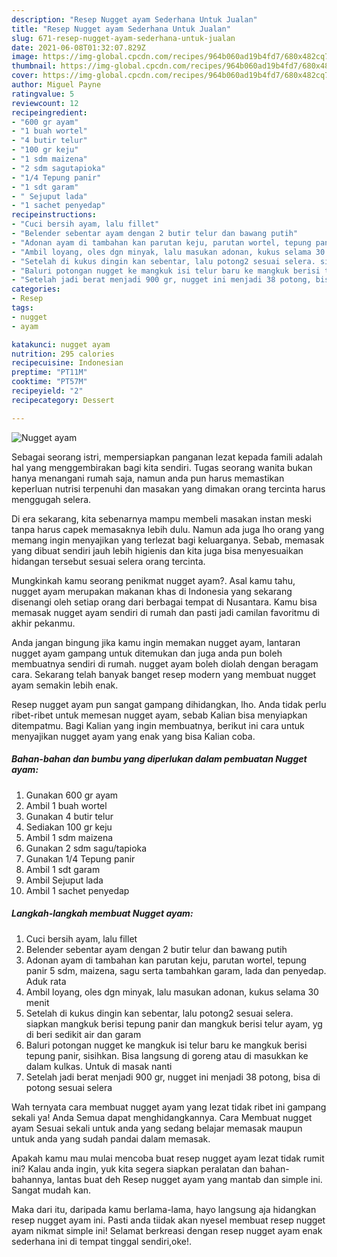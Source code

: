 ```yaml
---
description: "Resep Nugget ayam Sederhana Untuk Jualan"
title: "Resep Nugget ayam Sederhana Untuk Jualan"
slug: 671-resep-nugget-ayam-sederhana-untuk-jualan
date: 2021-06-08T01:32:07.829Z
image: https://img-global.cpcdn.com/recipes/964b060ad19b4fd7/680x482cq70/nugget-ayam-foto-resep-utama.jpg
thumbnail: https://img-global.cpcdn.com/recipes/964b060ad19b4fd7/680x482cq70/nugget-ayam-foto-resep-utama.jpg
cover: https://img-global.cpcdn.com/recipes/964b060ad19b4fd7/680x482cq70/nugget-ayam-foto-resep-utama.jpg
author: Miguel Payne
ratingvalue: 5
reviewcount: 12
recipeingredient:
- "600 gr ayam"
- "1 buah wortel"
- "4 butir telur"
- "100 gr keju"
- "1 sdm maizena"
- "2 sdm sagutapioka"
- "1/4 Tepung panir"
- "1 sdt garam"
- " Sejuput lada"
- "1 sachet penyedap"
recipeinstructions:
- "Cuci bersih ayam, lalu fillet"
- "Belender sebentar ayam dengan 2 butir telur dan bawang putih"
- "Adonan ayam di tambahan kan parutan keju, parutan wortel, tepung panir 5 sdm, maizena, sagu serta tambahkan garam, lada dan penyedap. Aduk rata"
- "Ambil loyang, oles dgn minyak, lalu masukan adonan, kukus selama 30 menit"
- "Setelah di kukus dingin kan sebentar, lalu potong2 sesuai selera. siapkan mangkuk berisi tepung panir dan mangkuk berisi telur ayam, yg di beri sedikit air dan garam"
- "Baluri potongan nugget ke mangkuk isi telur baru ke mangkuk berisi tepung panir, sisihkan. Bisa langsung di goreng atau di masukkan ke dalam kulkas. Untuk di masak nanti"
- "Setelah jadi berat menjadi 900 gr, nugget ini menjadi 38 potong, bisa di potong sesuai selera"
categories:
- Resep
tags:
- nugget
- ayam

katakunci: nugget ayam 
nutrition: 295 calories
recipecuisine: Indonesian
preptime: "PT11M"
cooktime: "PT57M"
recipeyield: "2"
recipecategory: Dessert

---
```



![Nugget ayam](https://img-global.cpcdn.com/recipes/964b060ad19b4fd7/680x482cq70/nugget-ayam-foto-resep-utama.jpg)

Sebagai seorang istri, mempersiapkan panganan lezat kepada famili adalah hal yang menggembirakan bagi kita sendiri. Tugas seorang  wanita bukan hanya menangani rumah saja, namun anda pun harus memastikan keperluan nutrisi terpenuhi dan masakan yang dimakan orang tercinta harus menggugah selera.

Di era  sekarang, kita sebenarnya mampu membeli masakan instan meski tanpa harus capek memasaknya lebih dulu. Namun ada juga lho orang yang memang ingin menyajikan yang terlezat bagi keluarganya. Sebab, memasak yang dibuat sendiri jauh lebih higienis dan kita juga bisa menyesuaikan hidangan tersebut sesuai selera orang tercinta. 



Mungkinkah kamu seorang penikmat nugget ayam?. Asal kamu tahu, nugget ayam merupakan makanan khas di Indonesia yang sekarang disenangi oleh setiap orang dari berbagai tempat di Nusantara. Kamu bisa memasak nugget ayam sendiri di rumah dan pasti jadi camilan favoritmu di akhir pekanmu.

Anda jangan bingung jika kamu ingin memakan nugget ayam, lantaran nugget ayam gampang untuk ditemukan dan juga anda pun boleh membuatnya sendiri di rumah. nugget ayam boleh diolah dengan beragam cara. Sekarang telah banyak banget resep modern yang membuat nugget ayam semakin lebih enak.

Resep nugget ayam pun sangat gampang dihidangkan, lho. Anda tidak perlu ribet-ribet untuk memesan nugget ayam, sebab Kalian bisa menyiapkan ditempatmu. Bagi Kalian yang ingin membuatnya, berikut ini cara untuk menyajikan nugget ayam yang enak yang bisa Kalian coba.

<!--inarticleads1-->

##### Bahan-bahan dan bumbu yang diperlukan dalam pembuatan Nugget ayam:

1. Gunakan 600 gr ayam
1. Ambil 1 buah wortel
1. Gunakan 4 butir telur
1. Sediakan 100 gr keju
1. Ambil 1 sdm maizena
1. Gunakan 2 sdm sagu/tapioka
1. Gunakan 1/4 Tepung panir
1. Ambil 1 sdt garam
1. Ambil  Sejuput lada
1. Ambil 1 sachet penyedap




<!--inarticleads2-->

##### Langkah-langkah membuat Nugget ayam:

1. Cuci bersih ayam, lalu fillet
1. Belender sebentar ayam dengan 2 butir telur dan bawang putih
1. Adonan ayam di tambahan kan parutan keju, parutan wortel, tepung panir 5 sdm, maizena, sagu serta tambahkan garam, lada dan penyedap. Aduk rata
1. Ambil loyang, oles dgn minyak, lalu masukan adonan, kukus selama 30 menit
1. Setelah di kukus dingin kan sebentar, lalu potong2 sesuai selera. siapkan mangkuk berisi tepung panir dan mangkuk berisi telur ayam, yg di beri sedikit air dan garam
1. Baluri potongan nugget ke mangkuk isi telur baru ke mangkuk berisi tepung panir, sisihkan. Bisa langsung di goreng atau di masukkan ke dalam kulkas. Untuk di masak nanti
1. Setelah jadi berat menjadi 900 gr, nugget ini menjadi 38 potong, bisa di potong sesuai selera




Wah ternyata cara membuat nugget ayam yang lezat tidak ribet ini gampang sekali ya! Anda Semua dapat menghidangkannya. Cara Membuat nugget ayam Sesuai sekali untuk anda yang sedang belajar memasak maupun untuk anda yang sudah pandai dalam memasak.

Apakah kamu mau mulai mencoba buat resep nugget ayam lezat tidak rumit ini? Kalau anda ingin, yuk kita segera siapkan peralatan dan bahan-bahannya, lantas buat deh Resep nugget ayam yang mantab dan simple ini. Sangat mudah kan. 

Maka dari itu, daripada kamu berlama-lama, hayo langsung aja hidangkan resep nugget ayam ini. Pasti anda tiidak akan nyesel membuat resep nugget ayam nikmat simple ini! Selamat berkreasi dengan resep nugget ayam enak sederhana ini di tempat tinggal sendiri,oke!.

